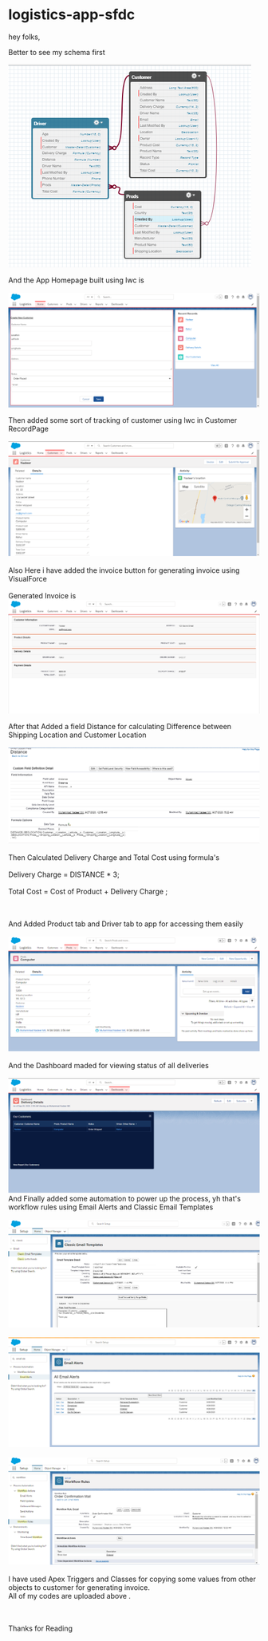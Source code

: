# logistics-app-sfdc
hey folks,

Better to see my schema first <br /><br />
![first](/Images/SchemaBuilder.png)

And the App Homepage built using lwc is <br /><br />
![is](/Images/HomepageLwc.png)

Then added some sort of tracking of customer using lwc in Customer RecordPage <br /><br />
![Page](/Images/CustomerRecordPgeLwc.png)
 <br /><br />
Also Here i have added the invoice button for generating invoice using VisualForce
  <br /><br />
  Generated Invoice is
  ![Invoice](/Images/InvoiceVFpge.png)

After that Added a field Distance for calculating Difference between Shipping Location and Customer Location <br /><br />
![Location](/Images/DistanceBtw.png)
<br /><br /> Then Calculated Delivery Charge and Total Cost using formula's <br /><br />
Delivery Charge = DISTANCE * 3; <br /><br />
Total Cost = Cost of Product + Delivery Charge ;

 <br /><br />And Added Product tab and Driver tab to app for accessing them easily
 <br /><br />
![easily](/Images/ProductRecordPage.png)
 <br /><br />
 And the Dashboard maded for viewing status of all deliveries
  <br /><br />
![deliveries](/Images/Dashboard.png)
 And Finally added some automation to power up the process, yh that's workflow rules using Email Alerts and Classic Email Templates <br /><br />
 ![Templates](/Images/ClassicEmailTemplate.png) <br /><br />
 ![Templates](/Images/EmailAlertsWrkflw.png) <br /><br />
 ![Templates](/Images/Workflwrules.png)  <br /><br />
 I have used Apex Triggers and Classes for copying some values from other objects to customer for generating invoice.<br />
 All of my codes are uploaded above .
 
  <br /><br />
  Thanks for Reading
